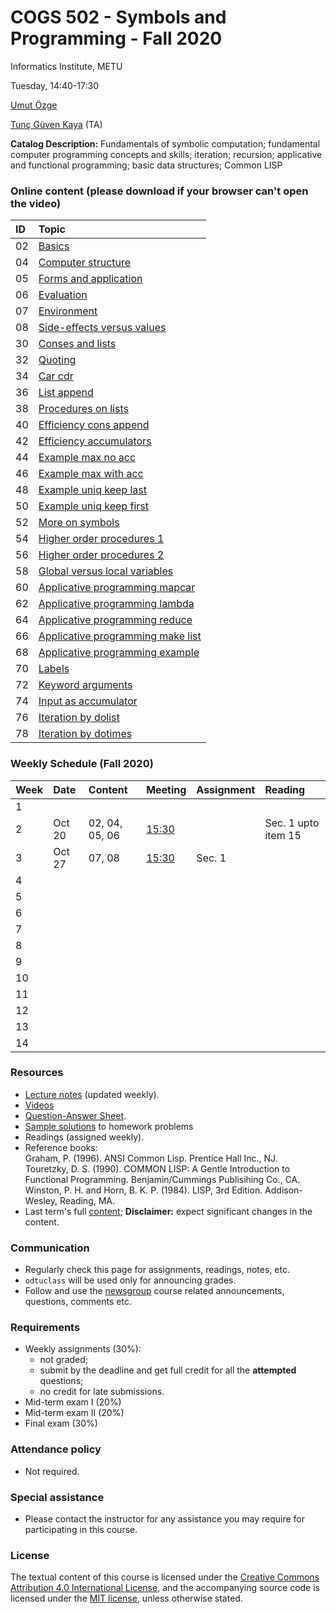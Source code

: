 # COGS 502 - Symbols and Programming - Fall 2020
Informatics Institute, METU

Tuesday, 14:40-17:30

[Umut Özge](https://umutozge.github.io)  

[Tunç Güven Kaya](mailto:tuncgk@gmail.com) (TA)  


**Catalog Description:** Fundamentals of symbolic computation; fundamental computer programming concepts and skills; iteration; recursion; applicative and functional programming; basic data structures; Common LISP


### Online content (please download if your browser can't open the video)

|ID| Topic |
:---|:--- |
02|[Basics](http://lfcs.ii.metu.edu.tr/var/vid/cogs502/02_basics.mp4)
04|[Computer structure](http://lfcs.ii.metu.edu.tr/var/vid/cogs502/04_computer-structure.mp4)
05|[Forms and application](http://lfcs.ii.metu.edu.tr/var/vid/cogs502/05_forms-and-application.mp4)
06|[Evaluation](http://lfcs.ii.metu.edu.tr/var/vid/cogs502/06_evaluation.mp4)
07|[Environment](http://lfcs.ii.metu.edu.tr/var/vid/cogs502/07_environment.mp4)
08|[Side-effects versus values](http://lfcs.ii.metu.edu.tr/var/vid/cogs502/08_side-effects-vs-values.mp4)
30|[Conses and lists](http://lfcs.ii.metu.edu.tr/var/vid/cogs502/30_conses-and-lists.m4v)
32|[Quoting](http://lfcs.ii.metu.edu.tr/var/vid/cogs502/32_quoting.m4v)
34|[Car cdr](http://lfcs.ii.metu.edu.tr/var/vid/cogs502/34_car-cdr.m4v)
36|[List append](http://lfcs.ii.metu.edu.tr/var/vid/cogs502/36_list-append.m4v)
38|[Procedures on lists](http://lfcs.ii.metu.edu.tr/var/vid/cogs502/38_procedures-on-lists.m4v)
40|[Efficiency cons append](http://lfcs.ii.metu.edu.tr/var/vid/cogs502/40_efficiency-cons-append.m4v)
42|[Efficiency accumulators](http://lfcs.ii.metu.edu.tr/var/vid/cogs502/42_efficiency-accumulators.m4v)
44|[Example max no acc](http://lfcs.ii.metu.edu.tr/var/vid/cogs502/44_example-max-no-acc.mp4)
46|[Example max with acc](http://lfcs.ii.metu.edu.tr/var/vid/cogs502/46_example-max-with-acc.mp4)
48|[Example uniq keep last](http://lfcs.ii.metu.edu.tr/var/vid/cogs502/48_example-uniq-keep-last.mp4)
50|[Example uniq keep first](http://lfcs.ii.metu.edu.tr/var/vid/cogs502/50_example-uniq-keep-first.mp4)
52|[More on symbols](http://lfcs.ii.metu.edu.tr/var/vid/cogs502/52_more-on-symbols.mp4)
54|[Higher order procedures 1](http://lfcs.ii.metu.edu.tr/var/vid/cogs502/54_higher-order-procedures-1.mp4)
56|[Higher order procedures 2](http://lfcs.ii.metu.edu.tr/var/vid/cogs502/56_higher-order-procedures-2.mp4)
58|[Global versus local variables](http://lfcs.ii.metu.edu.tr/var/vid/cogs502/58_global-versus-local-variables.mp4)
60|[Applicative programming mapcar](http://lfcs.ii.metu.edu.tr/var/vid/cogs502/60_applicative-programming-mapcar.mp4)
62|[Applicative programming lambda](http://lfcs.ii.metu.edu.tr/var/vid/cogs502/62_applicative-programming-lambda.mp4)
64|[Applicative programming reduce](http://lfcs.ii.metu.edu.tr/var/vid/cogs502/64_applicative-programming-reduce.mp4)
66|[Applicative programming make list](http://lfcs.ii.metu.edu.tr/var/vid/cogs502/66_applicative-programming-make-list.mp4)
68|[Applicative programming example](http://lfcs.ii.metu.edu.tr/var/vid/cogs502/68_applicative-programming-example.mp4)
70|[Labels](http://lfcs.ii.metu.edu.tr/var/vid/cogs502/70_labels.mp4)
72|[Keyword arguments](http://lfcs.ii.metu.edu.tr/var/vid/cogs502/72_keyword-arguments.mp4)
74|[Input as accumulator](http://lfcs.ii.metu.edu.tr/var/vid/cogs502/74_input-as-accumulator.mp4)
76|[Iteration by dolist](http://lfcs.ii.metu.edu.tr/var/vid/cogs502/76_iteration-by-dolist.mp4)
78|[Iteration by dotimes](http://lfcs.ii.metu.edu.tr/var/vid/cogs502/78_iteration-by-dotimes.mp4)

###   Weekly Schedule (Fall 2020)
      
|Week| Date   | Content | Meeting | Assignment | Reading |
:--- |:---|:---|:---|:---|:---
1    | |  |
2   | Oct 20 | 02, 04, 05, 06| [15:30](https://zoom.us/j/93999489693?pwd=UThpSnBodUtJUEkvdEk2VFFncFRFUT09) | | Sec. 1 upto item 15   
3   | Oct 27 | 07, 08 |[15:30](https://zoom.us/j/98290011793?pwd=UGNqYjNMZGo3L3lZT0JXVGZtRHdTQT09) | Sec. 1|  
4   | | |  | | 
5   || |  | |
6   | | |  | | 
7   | | | | |
8   | | | | |
9   | | | |  |
10  | || | |
11  | || | |
12  | || | |
13  | | | |
14  | || |

 



### Resources 

* [Lecture notes](notes/cogs502-lecture-notes.pdf) (updated weekly).
* [Videos](http://lfcs.ii.metu.edu.tr/var/vid/cogs502/)
* [Question-Answer Sheet](notes/question-answer-sheet.md).
* [Sample solutions](code/sample-solutions.lisp) to homework problems
* Readings (assigned weekly).
* Reference books:  
	Graham, P. (1996). ANSI Common Lisp. Prentice Hall Inc., NJ.  
	Touretzky, D. S. (1990). COMMON LISP: A Gentle Introduction to Functional Programming. Benjamin/Cummings Publisihing Co., CA.  
	Winston, P. H. and Horn, B. K. P. (1984). LISP, 3rd Edition. Addison-Wesley, Reading, MA.  
* Last term's full [content](var/symbols-and-programming-2019-Fall.zip); **Disclaimer:** expect significant changes in the content.

### Communication

* Regularly check this page for assignments, readings, notes, etc.
* `odtuclass` will be used only for announcing grades.
* Follow and use the [newsgroup](https://groups.google.com/forum/#!forum/metu-cogs-502-symbols-and-programming) course related announcements, questions, comments etc. 

### Requirements

* Weekly assignments (30%): 
	- not graded; 
	- submit by the deadline and get full credit for all the **attempted** questions;
	- no credit for late submissions.
* Mid-term exam I (20%)
* Mid-term exam II (20%)
* Final exam (30%)

### Attendance policy

* Not required.

### Special assistance

* Please contact the instructor for any assistance you may require for participating in this course.

### License
The textual content of this course is licensed under the [Creative Commons Attribution 4.0 International License](https://creativecommons.org/licenses/by/4.0/), and the accompanying source code is licensed under the [MIT license](http://opensource.org/licenses/mit-license.php), unless otherwise stated.
